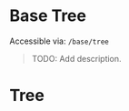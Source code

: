 # Base Tree

Accessible via: `/base/tree`

> TODO: Add description.

# Tree

<Showcase name="hero" />

<Showcase name="nested" />
